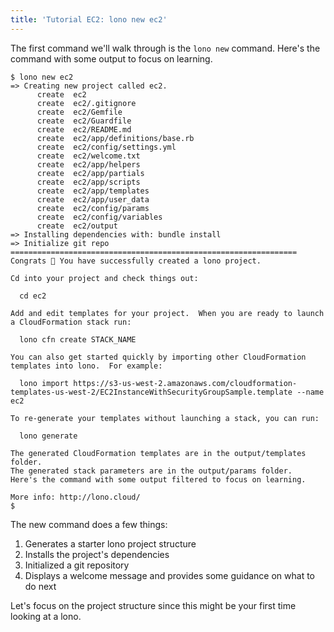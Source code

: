 ```yaml
---
title: 'Tutorial EC2: lono new ec2'
---
```


The first command we'll walk through is the `lono new` command.  Here's the command with some output to focus on learning.

```
$ lono new ec2
=> Creating new project called ec2.
      create  ec2
      create  ec2/.gitignore
      create  ec2/Gemfile
      create  ec2/Guardfile
      create  ec2/README.md
      create  ec2/app/definitions/base.rb
      create  ec2/config/settings.yml
      create  ec2/welcome.txt
      create  ec2/app/helpers
      create  ec2/app/partials
      create  ec2/app/scripts
      create  ec2/app/templates
      create  ec2/app/user_data
      create  ec2/config/params
      create  ec2/config/variables
      create  ec2/output
=> Installing dependencies with: bundle install
=> Initialize git repo
================================================================
Congrats 🎉 You have successfully created a lono project.

Cd into your project and check things out:

  cd ec2

Add and edit templates for your project.  When you are ready to launch a CloudFormation stack run:

  lono cfn create STACK_NAME

You can also get started quickly by importing other CloudFormation templates into lono.  For example:

  lono import https://s3-us-west-2.amazonaws.com/cloudformation-templates-us-west-2/EC2InstanceWithSecurityGroupSample.template --name ec2

To re-generate your templates without launching a stack, you can run:

  lono generate

The generated CloudFormation templates are in the output/templates folder.
The generated stack parameters are in the output/params folder.  Here's the command with some output filtered to focus on learning.

More info: http://lono.cloud/
$
```

The new command does a few things:

1. Generates a starter lono project structure
2. Installs the project's dependencies
3. Initialized a git repository
4. Displays a welcome message and provides some guidance on what to do next

Let's focus on the project structure since this might be your first time looking at a lono.